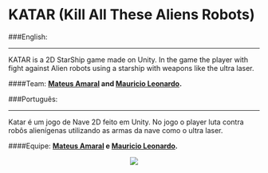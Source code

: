 # KATAR (Kill All These Aliens Robots)

###English:
___
KATAR is a 2D StarShip game made on Unity. In the game the player with fight against Alien robots using a starship with weapons like the ultra laser.

####Team:
**[Mateus Amaral](https://github.com/gitmateusamaral) and [Mauricio Leonardo](https://github.com/mauriciolfsilva).**

###Português:
___
Katar é um jogo de Nave 2D feito em Unity. No jogo o player luta contra robôs alienígenas utilizando as armas da nave como o ultra laser.

####Equipe:
**[Mateus Amaral](https://github.com/gitmateusamaral) e [Mauricio Leonardo](https://github.com/mauriciolfsilva).**


<p align="center">
  <img src="http://i.imgur.com/S7dFZjw.png/">
</p>


